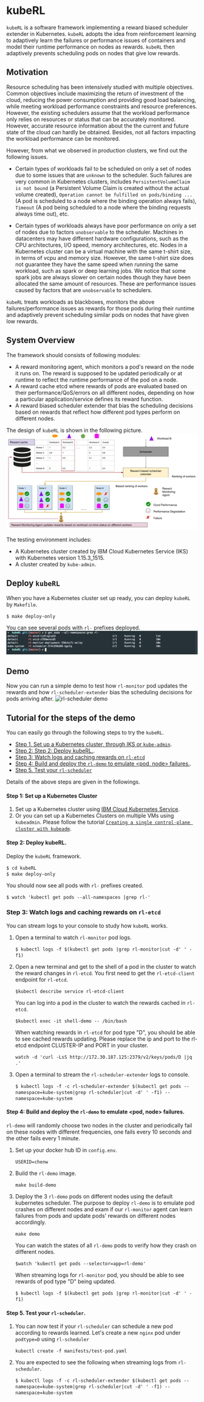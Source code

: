 # kubeRL
<!---This is an update repo of https://github.ibm.com/Chen-Wang1/rl-adm-ctl, 
which include various components that implement a reinforcement learning based cluster management framework for Kubernetes clusters. ---> 
`kubeRL` is a software framework implementing a reward biased scheduler extender in Kubernetes. `kubeRL` adopts the idea from reinforcement learning to adaptively learn 
the failures or performance issues of containers and model their runtime performance on nodes as rewards. `kubeRL` then adaptively prevents
scheduling pods on nodes that give low rewards.

## Motivation
Resource scheduling has been intensively studied with multiple objectives. 
Common objectives include maximizing the return of investment of the cloud, 
reducing the power consumption and providing good load balancing, 
while meeting workload performance constraints and resource preferences. 
However, the existing schedulers assume that the workload performance only relies 
 on resources or status that can be accurately monitored. However, accurate resource information about the
the current and future state of the cloud can hardly be obtained. Besides, not all factors impacting the workload
performance can be monitored.

However, from what we observed in production clusters, we find out the following issues.
- Certain types of workloads fail to be scheduled on only a set of nodes due to some issues that are `unknown` to the 
scheduler. 
Such failures are very common in Kubernetes clusters, includes `PersistentVolumeClaim is not bound` (a Persistent
Volume Claim is created without the actual volume created), `Operation cannot be fulfilled on pods/binding ...` 
(A pod is scheduled to a node where the binding operation always fails), `Timeout` (A pod being scheduled 
to a node where the binding requests always time out), etc.

- Certain types of workloads always have poor performance on only a set of nodes due to factors `unobservable` to the scheduler. 
Machines in datacenters may have different hardware configurations, such as the CPU architectures, I/O speed, memory architectures, etc. 
Nodes in a Kubernetes cluster can be a virtual machine with the same t-shirt size, in terms of vcpu and memory size.
However, the same t-shirt size does not guarantee they have the same speed when running the same workload, such as spark or deep learning jobs.
We notice that some spark jobs are always slower on certain nodes though they have been allocated the same amount of resources.
These are performance issues caused by factors that are `unobservable` to schedulers.

`kubeRL` treats workloads as blackboxes, monitors the above failures/performance issues as rewards for those pods during their runtime 
and adaptively prevent scheduling similar pods on nodes that have given low rewards.

## System Overview
The framework should consists of following modules:
<!--- An admission controller that admits/rejects pod requests based on rewards predicted for the pod.-->
- A reward monitoring agent, which monitors a pod's reward on the node it runs on. The reward is supposed to be updated periodically or at runtime to reflect the runtime performance of the pod on a node.
- A reward cache etcd where rewards of pods are evaluated based on their performance/QoS/errors on all different nodes, depending on how a particular application/service defines its reward function.
- A reward biased scheduler extender that bias the scheduling decisions based on rewards that reflect how different pod types perform on different nodes. 

The design of `kubeRL` is shown in the following picture.
![kubeRL design](imgs/kubeRL_design.png)


The testing environment includes:
- A Kubernetes cluster created by IBM Cloud Kubernetes Service (IKS) with Kubernetes version 1.15.3\_1515.
- A cluster created by `kube-admin`.

<!--As an upgrade from existing projects, the following changes are coming as the v1 of a project to be open sourced:

- The reward biased scheduler (`rl-scheduler-extender`) will be running as a kubernetes scheduler extender instead of kubernetes scheduler.
- Setting up a separate etcd cluster (`rl-etcd`) to keep the reward cache table.
- Setting up kubernetes secretes (`rl-secret`) to keep the etcd cluster ip, username and credentials for easy consumptions by the `rl-scheduler-extender` and the reward monitoring agent (`rl-monitor`).
- The new reward monitoring agent (`rl-monitor`) will be written GoLang, with `client-go 6.0`
- new `rl-scheduler-extender` will be tested in Armada cluster with Kubernetes version 1.15.3_1515.

The above tasks will be marked done when finished. -->

## Deploy `kubeRL`
When you have a Kubernetes cluster set up ready, you can deploy `kubeRL` by `Makefile`.
```shell script
$ make deploy-only
```
You can see several pods with `rl-` prefixes deployed.
![kubeRL deployment](imgs/rl-deployment.png)

## Demo
Now you can run a simple demo to test how `rl-monitor` pod updates the rewards and how `rl-scheduler-extender` bias 
the scheduling decisions for pods arriving after.
![rl-scheduler demo](imgs/demo.gif)

## Tutorial for the steps of the demo
You can easily go through the following steps to try the `kubeRL`.
- [Step 1. Set up a Kubernetes cluster, through IKS or `kube-admin`](#step-1-set-up-a-kubernetes-cluster).
- [Step 2: Step 2: Deploy kubeRL.](#step-2-deploy-kuberl).
- [Step 3: Watch logs and caching rewards on `rl-etcd`](#step-3-watch-logs-and-caching-rewards-on-rl-etcd)
- [Step 4: Build and deploy the `rl-demo` to emulate <pod, node> failures.](#step-4-build-and-deploy-the-rl-demo-to-emulate-pod-node-failures).
- [Step 5. Test your `rl-scheduler`](#step-5-test-your-rl-scheduler)

Details of the above steps are given in the followings.
#### Step 1: Set up a Kubernetes Cluster
1. Set up a Kubernetes cluster using [IBM Cloud Kubernetes Service](https://cloud.ibm.com/docs/containers?topic=containers-cs_cluster_tutorial#cs_cluster_tutorial).
2. Or you can set up a Kubernetes Clusters on multiple VMs using `kubeadmin`. Please follow the tutorial
[`Creating a single control-plane cluster with kubeadm`](https://kubernetes.io/docs/setup/production-environment/tools/kubeadm/create-cluster-kubeadm/).

#### Step 2: Deploy kubeRL.
Deploy the `kubeRL` framework.
```shell script
$ cd kubeRL
$ make deploy-only
```
You should now see all pods with `rl-` prefixes created.
```shell script
$ watch 'kubectl get pods --all-namespaces |grep rl-'
```

### Step 3: Watch logs and caching rewards on `rl-etcd`
You can stream logs to your console to study how `kubeRL` works. 
1. Open a terminal to watch `rl-monitor` pod logs.
    ```shell script
    $ kubectl logs -f $(kubectl get pods |grep rl-monitor|cut -d' ' -f1)
    ```
   
2. Open a new terminal and get to the shell of a pod in the cluster to watch the reward changes in `rl-etcd`.
    You first need to get the `rl-etcd-client` endpoint for `rl-etcd`.
    ```shell script
    $kubectl describe service rl-etcd-client
    ```
   
    You can log into a pod in the cluster to watch the rewards cached in `rl-etcd`.
    ```shell script
    $kubectl exec -it shell-demo -- /bin/bash
    ```
    
    When watching rewards in `rl-etcd` for pod type "D", you should be able to see cached rewards updating. 
    Please replace the ip and port to the rl-etcd endpoint CLUSTER-IP and PORT in your cluster.
    ```shell script
    watch -d 'curl -LsS http://172.30.187.125:2379/v2/keys/pods/D |jq .'
    ```

3. Open a terminal to stream the `rl-scheduler-extender` logs to console.
    ```shell script
    $ kubectl logs -f -c rl-scheduler-extender $(kubectl get pods --namespace=kube-system|grep rl-scheduler|cut -d' ' -f1) --namespace=kube-system
    ```

#### Step 4: Build and deploy the `rl-demo` to emulate <pod, node> failures.
`rl-demo` will randomly choose two nodes in the cluster and periodically fail on these nodes with different frequencies, 
one fails every 10 seconds and the other fails every 1 minute.
1. Set up your docker hub ID in `config.env`.
    ```shell script
    USERID=chenw
    ```

2. Build the `rl-demo` image.
    ```shell script
    make build-demo
    ```

3. Deploy the 3 `rl-demo` pods on different nodes using the default kubernetes scheduler. 
    The purpose to deploy `rl-demo` is to emulate pod crashes on different nodes and exam if our `rl-monitor` agent can learn
    failures from pods and update pods' rewards on different nodes accordingly.
    ```shell script
    make demo
    ```
   
    You can watch the states of all `rl-demo` pods to verify how they crash on different nodes.
    ```shell script
    $watch 'kubectl get pods --selector=app=rl-demo'
    ```
    
    When streaming logs for `rl-monitor` pod, you should be able to see rewards of pod type "D" being updated.
    ```shell script
    $ kubectl logs -f $(kubectl get pods |grep rl-monitor|cut -d' ' -f1)
    ```

#### Step 5. Test your `rl-scheduler`.
1. You can now test if your `rl-scheduler` can schedule a new pod according to rewards learned. Let's create a new `nginx` 
    pod under `podtype=D` using `rl-scheduler`
    ```shell script
    kubectl create -f manifests/test-pod.yaml
    ```
   
2. You are expected to see the following when streaming logs from `rl-scheduler`.
    ```shell script
    $ kubectl logs -f -c rl-scheduler-extender $(kubectl get pods --namespace=kube-system|grep rl-scheduler|cut -d' ' -f1) --namespace=kube-system
    ```

